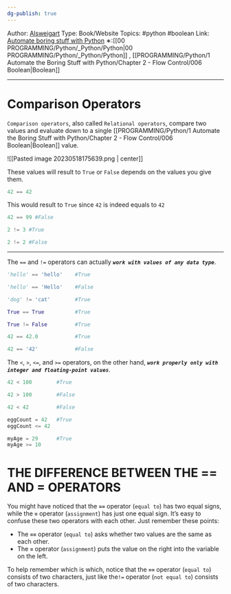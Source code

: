 ```yaml
---
dg-publish: true
---
```

Author: [Alsweigart](https://alsweigart.com/)
Type: Book/Website
Topics: #python #boolean
Link: [Automate boring stuff with Python](https://automatetheboringstuff.com/)
∗:[[00 PROGRAMMING/Python/_Python/Python\|00 PROGRAMMING/Python/_Python/Python]] , [[PROGRAMMING/Python/1 Automate the Boring Stuff with Python/Chapter 2 - Flow Control/006 Boolean\|Boolean]]

---
# Comparison Operators
`Comparison operators`, also called `Relational operators`, compare two values and evaluate down to a single [[PROGRAMMING/Python/1 Automate the Boring Stuff with Python/Chapter 2 - Flow Control/006 Boolean\|Boolean]] value.

![[Pasted image 20230518175639.png \| center]]

These values will result to `True` or `False` depends on the values you give them.

```python
42 == 42
```
This would result to `True` since `42` is indeed equals to `42`
```python
42 == 99 #False

2 != 3 #True

2 != 2 #False
```

---
The `==` and `!=` operators can actually ***`work with values of any data type`***.

```python
'hello' == 'hello'    #True

'hello' == 'Hello'    #False

'dog' != 'cat'        #True

True == True          #True

True != False         #True

42 == 42.0            #True

42 == '42'            #False
```

The `<`, `>`, `<=`, and `>=` operators, on the other hand, ***`work properly only with integer and floating-point values`***.

```python
42 < 100        #True

42 > 100        #False

42 < 42         #False

eggCount = 42   #True
eggCount <= 42

myAge = 29      #True
myAge >= 10
```


# **THE DIFFERENCE BETWEEN THE == AND = OPERATORS**

You might have noticed that the ***`==`*** operator (`equal to`) has two equal signs, while the ***`=`*** operator (`assignment`) has just one equal sign. It’s easy to confuse these two operators with each other. Just remember these points:

-   The ***`==`*** operator (`equal to`) asks whether two values are the same as each other.
-   The ***`=`*** operator (`assignment`) puts the value on the right into the variable on the left.

To help remember which is which, notice that the ***`==`*** operator (`equal to`) consists of two characters, just like the`!=` operator (`not equal to`) consists of two characters.